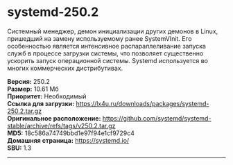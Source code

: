 # systemd-250.2
Системный менеджер, демон инициализации других демонов в Linux, пришедший на замену используемому ранее SystemVInit. Его особенностью является интенсивное распараллеливание запуска служб в процессе загрузки системы, что позволяет существенно ускорить запуск операционной системы. Systemd используется во многих коммерческих дистрибутивах.

**Версия:** 250.2<br />
**Размер:** 10.61 Мб<br />
**Приоритет:** Необходимый<br />
**Ссылка для загрузки:** https://lx4u.ru/downloads/packages/systemd-250.2.tar.gz<br />
**Оригинальное расположение:** https://github.com/systemd/systemd-stable/archive/refs/tags/v250.2.tar.gz<br/>
**MD5:** 18c586a74749bbd1e97f94e1cf9729c4<br />
**Домашняя страница:** https://systemd.io/
<br />**SBU:** 1.3

***
